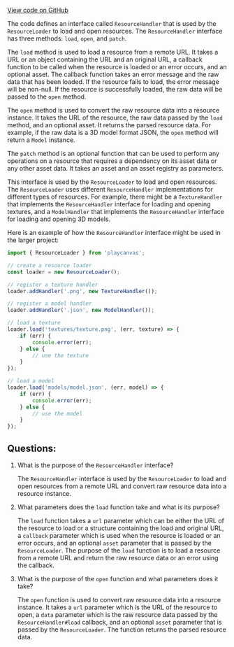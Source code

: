 [View code on GitHub](https://github.com/playcanvas/engine/src/framework/handlers/handler.js)

The code defines an interface called `ResourceHandler` that is used by the `ResourceLoader` to load and open resources. The `ResourceHandler` interface has three methods: `load`, `open`, and `patch`. 

The `load` method is used to load a resource from a remote URL. It takes a URL or an object containing the URL and an original URL, a callback function to be called when the resource is loaded or an error occurs, and an optional asset. The callback function takes an error message and the raw data that has been loaded. If the resource fails to load, the error message will be non-null. If the resource is successfully loaded, the raw data will be passed to the `open` method.

The `open` method is used to convert the raw resource data into a resource instance. It takes the URL of the resource, the raw data passed by the `load` method, and an optional asset. It returns the parsed resource data. For example, if the raw data is a 3D model format JSON, the `open` method will return a `Model` instance.

The `patch` method is an optional function that can be used to perform any operations on a resource that requires a dependency on its asset data or any other asset data. It takes an asset and an asset registry as parameters.

This interface is used by the `ResourceLoader` to load and open resources. The `ResourceLoader` uses different `ResourceHandler` implementations for different types of resources. For example, there might be a `TextureHandler` that implements the `ResourceHandler` interface for loading and opening textures, and a `ModelHandler` that implements the `ResourceHandler` interface for loading and opening 3D models. 

Here is an example of how the `ResourceHandler` interface might be used in the larger project:

```javascript
import { ResourceLoader } from 'playcanvas';

// create a resource loader
const loader = new ResourceLoader();

// register a texture handler
loader.addHandler('.png', new TextureHandler());

// register a model handler
loader.addHandler('.json', new ModelHandler());

// load a texture
loader.load('textures/texture.png', (err, texture) => {
    if (err) {
        console.error(err);
    } else {
        // use the texture
    }
});

// load a model
loader.load('models/model.json', (err, model) => {
    if (err) {
        console.error(err);
    } else {
        // use the model
    }
});
```
## Questions: 
 1. What is the purpose of the `ResourceHandler` interface?
    
    The `ResourceHandler` interface is used by the `ResourceLoader` to load and open resources from a remote URL and convert raw resource data into a resource instance.

2. What parameters does the `load` function take and what is its purpose?
    
    The `load` function takes a `url` parameter which can be either the URL of the resource to load or a structure containing the load and original URL, a `callback` parameter which is used when the resource is loaded or an error occurs, and an optional `asset` parameter that is passed by the `ResourceLoader`. The purpose of the `load` function is to load a resource from a remote URL and return the raw resource data or an error using the callback.

3. What is the purpose of the `open` function and what parameters does it take?
    
    The `open` function is used to convert raw resource data into a resource instance. It takes a `url` parameter which is the URL of the resource to open, a `data` parameter which is the raw resource data passed by the `ResourceHandler#load` callback, and an optional `asset` parameter that is passed by the `ResourceLoader`. The function returns the parsed resource data.